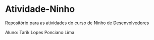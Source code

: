 # Atividade-Ninho
Repositório para as atividades do curso de Ninho de Desenvolvedores

Aluno: Tarik Lopes Ponciano Lima
